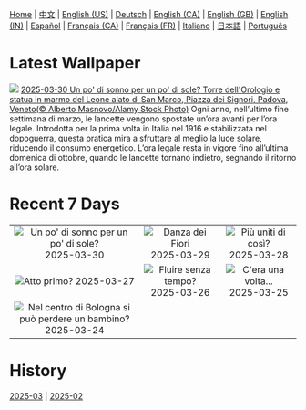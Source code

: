 [Home](../README.md) | [中文](zh-CN.md) | [English (US)](en-US.md) | [Deutsch](de-DE.md) | [English (CA)](en-CA.md) | [English (GB)](en-GB.md) | [English (IN)](en-IN.md) | [Español](es-ES.md) | [Français (CA)](fr-CA.md) | [Français (FR)](fr-FR.md) | [Italiano](it-IT.md) | [日本語](ja-JP.md) | [Português](pt-BR.md)

# Latest Wallpaper
![](https://www.bing.com/th?id=OHR.Clock_IT-IT7164959440_UHD.jpg)
[2025-03-30 Un po' di sonno per un po' di sole? Torre dell'Orologio e statua in marmo del Leone alato di San Marco, Piazza dei Signori, Padova, Veneto(© Alberto Masnovo/Alamy Stock Photo)](https://www.bing.com/th?id=OHR.Clock_IT-IT7164959440_UHD.jpg)
Ogni anno, nell’ultimo fine settimana di marzo, le lancette vengono spostate un’ora avanti per l’ora legale. Introdotta per la prima volta in Italia nel 1916 e stabilizzata nel dopoguerra, questa pratica mira a sfruttare al meglio la luce solare, riducendo il consumo energetico. L’ora legale resta in vigore fino all’ultima domenica di ottobre, quando le lancette tornano indietro, segnando il ritorno all’ora solare.

# Recent 7 Days
|  |  |  |
|:---:|:---:|:---:|
| ![](https://www.bing.com/th?id=OHR.Clock_IT-IT7164959440_400x240.jpg "Un po' di sonno per un po' di sole?") 2025-03-30 | ![](https://www.bing.com/th?id=OHR.CarrizoBloom_IT-IT9336939108_400x240.jpg "Danza dei Fiori") 2025-03-29 | ![](https://www.bing.com/th?id=OHR.ElephantGrass_IT-IT5535834532_400x240.jpg "Più uniti di così?") 2025-03-28 |
| ![](https://www.bing.com/th?id=OHR.OdeonAthens_IT-IT6024741417_400x240.jpg "Atto primo?") 2025-03-27 | ![](https://www.bing.com/th?id=OHR.CrystalManatee_IT-IT9883831174_400x240.jpg "Fluire senza tempo?") 2025-03-26 | ![](https://www.bing.com/th?id=OHR.HobbitHole_IT-IT4670453023_400x240.jpg "C'era una volta...") 2025-03-25 |
| ![](https://www.bing.com/th?id=OHR.PiazzaBologna_IT-IT4343709340_400x240.jpg "Nel centro di Bologna si può perdere un bambino?") 2025-03-24 |  |  |

# History
[2025-03](../archives/wallpaper/it-IT/w_2025_03.md) | [2025-02](../archives/wallpaper/it-IT/w_2025_02.md)
